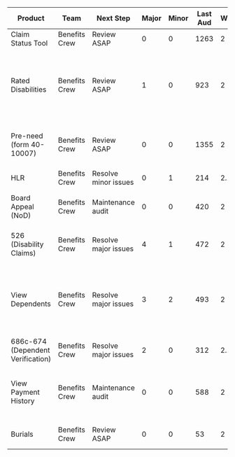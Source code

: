 | Product                           | Team          | Next Step            | Major | Minor | Last Aud | WCAG | AT UT | Mob UT | Comments                                                               |
| --------------------------------- | ------------- | -------------------- | ----- | ----- | -------- | ---- | ----- | ------ | ---------------------------------------------------------------------- |
| Claim Status Tool                 | Benefits Crew | Review ASAP          | 0     | 0     | 1263     | 2    | 0     | 0      | Review complete                                                        |
| Rated Disabilities                | Benefits Crew | Review ASAP          | 1     | 0     | 923      | 2    | 0     | 0      | Needs maintenance audit to confirm feedback has been published to prod |
| Pre-need (form 40-10007)          | Benefits Crew | Review ASAP          | 0     | 0     | 1355     | 2    | 0     | 0      | Only reviewed once, needs a new review asap                            |
| HLR                               | Benefits Crew | Resolve minor issues | 0     | 1     | 214      | 2.1  | 0     | 0      | One defect-4 remaining                                                 |
| Board Appeal (NoD)                | Benefits Crew | Maintenance audit    | 0     | 0     | 420      | 2    | 0     | 0      | Coming close to one year without any reviews                           |
| 526 (Disability Claims)           | Benefits Crew | Resolve major issues | 4     | 1     | 472      | 2    | 0     | 0      | Most issues dependent on design system team                            |
| View Dependents                   | Benefits Crew | Resolve major issues | 3     | 2     | 493      | 2    | 0     | 0      | Three "must" feedback items needs review, they may have been resolved  |
| 686c-674 (Dependent Verification) | Benefits Crew | Resolve major issues | 2     | 0     | 312      | 2.1  | 0     | 0      | 2 tickets dependent on modal                                           |
| View Payment History              | Benefits Crew | Maintenance audit    | 0     | 0     | 588      | 2    | 0     | 0      | A usability testing prep ticket remains open and unresolved            |
| Burials                           | Benefits Crew | Review ASAP          | 0     | 0     | 53       | 2    | 0     | 0      | Needs maintenance audit                                                |
